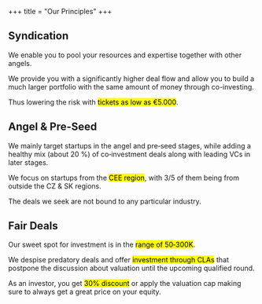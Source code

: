 +++
title = "Our Principles"
+++

## Syndication



We enable you to pool your resources and expertise together with other angels.

We provide you with a significantly higher deal flow and allow you to build a much larger portfolio with the same amount of money through co-investing. 

Thus lowering the risk with <mark>tickets&nbsp;as&nbsp;low&nbsp;as&nbsp;€5.000</mark>. 

## Angel & Pre-Seed



We mainly target startups in the angel and pre‑seed stages, while adding a healthy mix (about 20 %) of co‑investment deals along with leading VCs in later stages. 

We focus on startups from the <mark>CEE&nbsp;region</mark>, with 3/5 of them being from outside the CZ & SK regions. 

The deals we seek are not bound to any particular industry. 

## Fair Deals



Our sweet spot for investment is in the <mark>range&nbsp;of&nbsp;50‑300K</mark>. 

We despise predatory deals and offer <mark>investment&nbsp;through&nbsp;CLAs</mark> that postpone the discussion about valuation until the upcoming qualified round. 

As an investor, you get <mark>30%&nbsp;discount</mark> or apply the valuation cap making sure to always get a great price on your equity. 